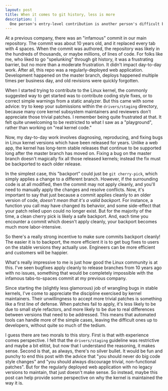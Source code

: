 ```yaml
---
layout: post
title: When it comes to git history, less is more
description: |
  One person's entry-level contribution is another person's difficult bugfix or backport.
---
```


At a previous company, there was an "infamous" commit in our main repository.
The commit was about 10 years old, and it replaced every tab with 4 spaces. When
the commit was authored, the repository was likely in the hundreds of thousands,
or maybe millions, of lines of code. For folks like me, who liked to go
"spelunking" through git history, it was a frustrating barrier, but no more than
a moderate frustration. It didn't impact day-to-day work. After all, this repo
was a regularly-deployed web application. Development happened on the master
branch, deploys happened multiple times per business day, and old revisions were
quickly forgotten.

When I started trying to contribute to the Linux kernel, the commonly suggested
way to get started was to contribute coding style fixes, or to correct simple
warnings from a static analyzer. But this came with some advice: try to keep
your submissions within the `drivers/staging` directory, because many core
kernel subsystem maintainers and reviewers don't appreciate those trivial
patches. I remember being quite frustrated at that. It felt quite unwelcoming to
be restricted to what I saw as a "playground", rather than working on "real
kernel code."

Now, my day-to-day work involves diagnosing, reproducing, and fixing bugs in
Linux kernel versions which have been released for years. Unlike a web app, the
kernel has long-term stable releases that continue to be supported long after
the master branch has moved on. Fixing a bug on the master branch doesn't
magically fix all those released kernels; instead the fix must be backported to
each older release.

In the simplest case, this "backport" could just be `git cherry-pick`, which
simply applies a change to a different branch. However, if the surrounding code
is at all modified, then the commit may not apply cleanly, and you'll need to
manually apply the changes and resolve conflicts. Now, it's important to say
that just because a commit applies cleanly to an older version of code, _doesn't
mean that it's a valid backport_. For instance, a function you call may have
changed its behavior, and some side-effect that your patch relied upon could no
longer exist. But for the majority of the time, a clean cherry pick is likely a
safe backport. And, each time you encounter a commit which doesn't apply
cleanly, your backport becomes much more labor-intensive.

So there's a really strong incentive to make sure commits backport cleanly! The
easier it is to backport, the more efficient it is to get bug fixes to users on
the stable versions they actually use. Engineers can be more efficient and
customers will be happier.

What's really impressive to me is just how good the Linux community is at this.
I've seen bugfixes apply cleanly to release branches from 10 years ago with no
issues, something that would be completely impossible with the infamous
tabs-to-spaces commit at my previous company.

Since starting the (slightly less glamorous) job of wrangling bugs in stable
kernels, I've come to appreciate the discipline exercised by kernel maintainers.
Their unwillingness to accept more trivial patches is something like a first
line of defense. When patches fail to apply, it's less likely to be due to small
style refactors, and more likely to be due to real differences between versions
that need to be addressed. This means that automated tools can handle more of
the simple cases, leaving the difficult ones up to developers, without quite so
much of the tedium.

I guess there are two morals to this story. First is that with experience comes
perspective. I felt that the `drivers/staging` guideline was restrictive and
maybe a bit elitist, but now that I understand the reasoning, it makes sense.
Second is that, as always, there's no silver bullet. It would be fun and punchy
to end this post with the advice that "you should never do big code style
changes" and "you should always discourage trivial, non-functional patches". But
for the regularly deployed web application with no legacy versions to maintain,
that just doesn't make sense. So instead, maybe this post can help provide some
perspective on why the kernel is maintained the way it is.
